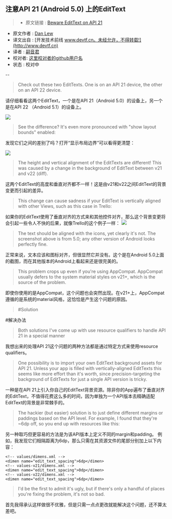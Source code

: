 注意API 21 (Android 5.0) 上的EditText
---

> * 原文链接 : [Beware EditText on API 21](http://blog.danlew.net/2015/10/12/beware-edittext-on-api-21/?utm_source=Android+Weekly&utm_campaign=0903213dbd-Android_Weekly_175&utm_medium=email&utm_term=0_4eb677ad19-0903213dbd-337955857)
* 原文作者 : [Dan Lew](http://blog.danlew.net/about/)
* 译文出自 : [开发技术前线 www.devtf.cn。未经允许，不得转载!](http://www.devtf.cn)
* 译者 : [嗣音君](https://github.com/xiaolangpapa) 
* 校对者: [这里校对者的github用户名](github链接)  
* 状态 :   校对中

--
>Check out these two EditTexts. One is on an API 21 device, the other on an API 22 device.

请仔细看看这两个EditText，一个是在API 21（Android 5.0）的设备上，另一个是在API 22 （Android 5.1）的设备上。

![](http://blog.danlew.net/content/images/2015/10/edittexts.png)

>See the difference? It's even more pronounced with "show layout bounds" enabled:

发现它们之间的差别了吗？打开“显示布局边界”可以看得更清楚：

![](http://blog.danlew.net/content/images/2015/10/edittexts-layout.png)

>The height and vertical alignment of the EditTexts are different! This was caused by a change in the background of EditText between v21 and v22 (diff).

这两个EditText的高度和垂直对齐都不一样！这是由v21和v22之间EditText的背景变更而引起的差异。

>This change can cause sadness if your EditText is vertically aligned with other Views, such as this case in Trello:

如果你的EditText使用了垂直对齐的方式来和其他控件对齐，那么这个背景变更将会引起一些令人不快的后果，就像Trello的这个例子一样：
![](http://blog.danlew.net/content/images/2015/10/checkitem.png)

>The text should be aligned with the icons, yet clearly it's not. The screenshot above is from 5.0; any other version of Android looks perfectly fine.

正常来说，文本应该和图标对齐，但很显然它并没有。这个是在Android 5.0上面的截图，而在其他版本的Android上看起来还是很完美的。

>This problem crops up even if you're using AppCompat. AppCompat usually defers to the system material styles on v21+, which is the source of the problem.

即使你使用的是AppCompat，这个问题也会突然出现。在v21+上，AppCompat遵循的是系统的material风格，这恰恰是产生这个问题的原因。

>#Solution

#解决办法
>Both solutions I've come up with use resource qualifiers to handle API 21 in a special manner

我想出来的处理API 21这个问题的两种方法都是通过特定方式来使用resource qualifiers。

>One possibility is to import your own EditText background assets for API 21. Unless your app is filled with vertically-aligned EditTexts this seems like more effort than it's worth, since precision-targeting the background of EditTexts for just a single API version is tricky.

一种是在API 21上引入你自己的EditText背景资源。除非你的App遍布了垂直对齐的EditText，不值得花费这么多的时间，因为单独为一个API版本去精确适配EditText的背景是非常棘手的。

>The hackier (but easier) solution is to just define different margins or paddings based on the API level. For example, I found that they're ~6dp off, so you end up with resources like this:

另一种取巧但更容易的方法是为该API版本上定义不同的margin和padding。 例如，我发现它们相隔距离为6dp，那么只需在其资源文件的尾部分别加上以下内容：  

	<!-- values/dimens.xml -->  
	<dimen name="edit_text_spacing">6dp</dimen>
	<!-- values-v21/dimens.xml --> 
	<dimen name="edit_text_spacing">0dp</dimen>
	<!-- values-v22/dimens.xml -->  
	<dimen name="edit_text_spacing">6dp</dimen>  
	
>I'd be the first to admit it's ugly, but if there's only a handful of places you're fixing the problem, it's not so bad.

首先我得承认这样做很不优雅，但是只需一点点更改就能解决这个问题，还不算太差吧。













